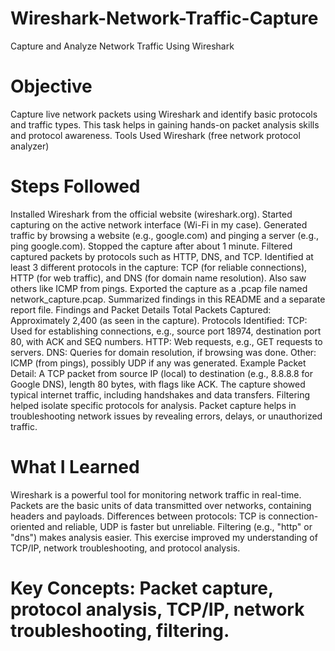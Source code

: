 # Wireshark-Network-Traffic-Capture
Capture and Analyze Network Traffic Using Wireshark
# Objective
Capture live network packets using Wireshark and identify basic protocols and traffic types. This task helps in gaining hands-on packet analysis skills and protocol awareness.
Tools Used
Wireshark (free network protocol analyzer)
# Steps Followed
Installed Wireshark from the official website (wireshark.org).
Started capturing on the active network interface (Wi-Fi in my case).
Generated traffic by browsing a website (e.g., google.com) and pinging a server (e.g., ping google.com).
Stopped the capture after about 1 minute.
Filtered captured packets by protocols such as HTTP, DNS, and TCP.
Identified at least 3 different protocols in the capture: TCP (for reliable connections), HTTP (for web traffic), and DNS (for domain name resolution). Also saw others like ICMP from pings.
Exported the capture as a .pcap file named network_capture.pcap.
Summarized findings in this README and a separate report file.
Findings and Packet Details
Total Packets Captured: Approximately 2,400 (as seen in the capture).
Protocols Identified:
TCP: Used for establishing connections, e.g., source port 18974, destination port 80, with ACK and SEQ numbers.
HTTP: Web requests, e.g., GET requests to servers.
DNS: Queries for domain resolution, if browsing was done.
Other: ICMP (from pings), possibly UDP if any was generated.
Example Packet Detail: A TCP packet from source IP (local) to destination (e.g., 8.8.8.8 for Google DNS), length 80 bytes, with flags like ACK.
The capture showed typical internet traffic, including handshakes and data transfers. Filtering helped isolate specific protocols for analysis.
Packet capture helps in troubleshooting network issues by revealing errors, delays, or unauthorized traffic.
# What I Learned
Wireshark is a powerful tool for monitoring network traffic in real-time.
Packets are the basic units of data transmitted over networks, containing headers and payloads.
Differences between protocols: TCP is connection-oriented and reliable, UDP is faster but unreliable.
Filtering (e.g., "http" or "dns") makes analysis easier.
This exercise improved my understanding of TCP/IP, network troubleshooting, and protocol analysis.
# Key Concepts: Packet capture, protocol analysis, TCP/IP, network troubleshooting, filtering.
